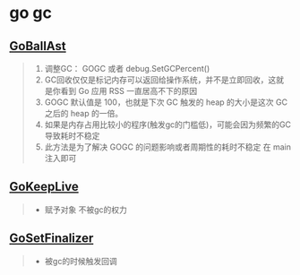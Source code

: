 # go gc

## [GoBallAst](./GoBallast)
> 1. 调整GC： GOGC 或者 debug.SetGCPercent()
> 2. GC回收仅仅是标记内存可以返回给操作系统，并不是立即回收，这就是你看到 Go 应用 RSS 一直居高不下的原因
> 3. GOGC 默认值是 100，也就是下次 GC 触发的 heap 的大小是这次 GC 之后的 heap 的一倍。
> 4. 如果是内存占用比较小的程序(触发gc的门槛低)，可能会因为频繁的GC导致耗时不稳定 
> 5. 此方法是为了解决 GOGC 的问题影响或者周期性的耗时不稳定 在 main 注入即可

## [GoKeepLive](./GoKeepLive)
> * 赋予对象 不被gc的权力

## [GoSetFinalizer](./GoSetFinalizer)
> * 被gc的时候触发回调